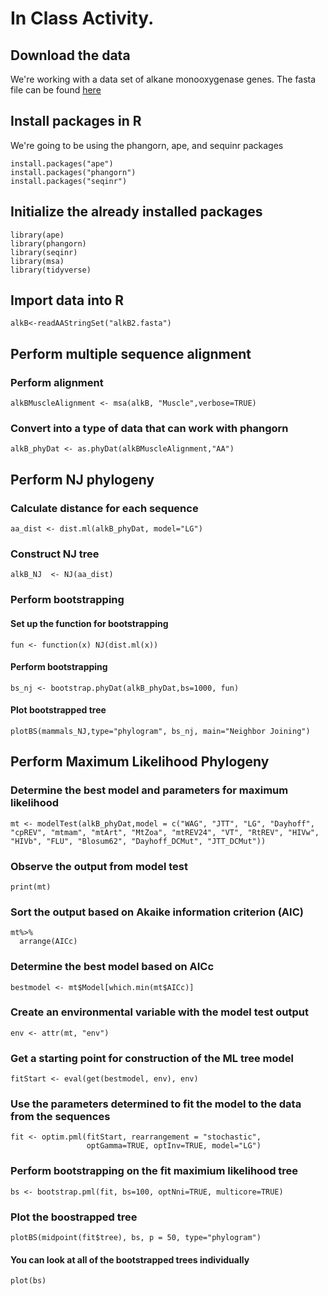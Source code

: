 # In Class Activity.

## Download the data
We're working with a data set of alkane monooxygenase genes.  The fasta file can be found [here](https://raw.githubusercontent.com/stechtmann/BL2700/master/data/alkB2.fasta)

## Install packages in R

We're going to be using the phangorn, ape, and sequinr packages
```{R}
install.packages("ape")
install.packages("phangorn")
install.packages("seqinr")
```

## Initialize the already installed packages
```{R}
library(ape)
library(phangorn)
library(seqinr)
library(msa)
library(tidyverse)
```

## Import data into R
```{R}
alkB<-readAAStringSet("alkB2.fasta")
```

## Perform multiple sequence alignment

### Perform alignment

```{R}
alkBMuscleAlignment <- msa(alkB, "Muscle",verbose=TRUE)
```
### Convert into a type of data that can work with phangorn
```{R}
alkB_phyDat <- as.phyDat(alkBMuscleAlignment,"AA")
```

## Perform NJ phylogeny

### Calculate distance for each sequence 
```{R}
aa_dist <- dist.ml(alkB_phyDat, model="LG")
```
### Construct NJ tree
```{R}
alkB_NJ  <- NJ(aa_dist)
```
### Perform bootstrapping

#### Set up the function for bootstrapping
```{R}
fun <- function(x) NJ(dist.ml(x))
```

#### Perform bootstrapping
```{R}
bs_nj <- bootstrap.phyDat(alkB_phyDat,bs=1000, fun)
```

#### Plot bootstrapped tree

```{R}
plotBS(mammals_NJ,type="phylogram", bs_nj, main="Neighbor Joining")
```

## Perform Maximum Likelihood Phylogeny

### Determine the best model and parameters for maximum likelihood
```{R}
mt <- modelTest(alkB_phyDat,model = c("WAG", "JTT", "LG", "Dayhoff", "cpREV", "mtmam", "mtArt", "MtZoa", "mtREV24", "VT", "RtREV", "HIVw", "HIVb", "FLU", "Blosum62", "Dayhoff_DCMut", "JTT_DCMut"))
```

### Observe the output from model test
```{R}
print(mt)
```

### Sort the output based on Akaike information criterion (AIC)
```{R}
mt%>%
  arrange(AICc)
```

### Determine the best model based on AICc
```{R}
bestmodel <- mt$Model[which.min(mt$AICc)]
```

### Create an environmental variable with the model test output
```{R}
env <- attr(mt, "env")
```

### Get a starting point for construction of the ML tree model
```{R}
fitStart <- eval(get(bestmodel, env), env)
```
### Use the parameters determined to fit the model to the data from the sequences
```{R}
fit <- optim.pml(fitStart, rearrangement = "stochastic",
                 optGamma=TRUE, optInv=TRUE, model="LG")
```

### Perform bootstrapping on the fit maximium likelihood tree

```{R}
bs <- bootstrap.pml(fit, bs=100, optNni=TRUE, multicore=TRUE)
```

### Plot the boostrapped tree
```{R}
plotBS(midpoint(fit$tree), bs, p = 50, type="phylogram")
```

#### You can look at all of the bootstrapped trees individually
```{R}
plot(bs)
```


